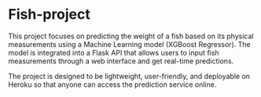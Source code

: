 # Fish-project

This project focuses on predicting the weight of a fish based on its physical measurements using a Machine Learning model (XGBoost Regressor). The model is integrated into a Flask API that allows users to input fish measurements through a web interface and get real-time predictions.

The project is designed to be lightweight, user-friendly, and deployable on Heroku so that anyone can access the prediction service online.
